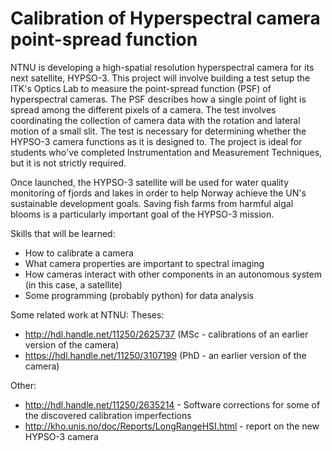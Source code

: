 Calibration of Hyperspectral camera point-spread function
=
NTNU is developing a high-spatial resolution hyperspectral camera for its next satellite, HYPSO-3. This project will involve building a test setup the ITK's Optics Lab to measure the point-spread function (PSF) of hyperspectral cameras. The PSF describes how a single point of light is spread among the different pixels of a camera. The test involves coordinating the collection of camera data with the rotation and lateral motion of a small slit. The test is necessary for determining whether the HYPSO-3 camera functions as it is designed to. The project is ideal for students who've completed Instrumentation and Measurement Techniques, but it is not strictly required. 

Once launched, the HYPSO-3 satellite will be used for water quality monitoring of fjords and lakes in order to help Norway achieve the UN's sustainable development goals. ​Saving fish farms from harmful algal blooms is a particularly important goal of the HYPSO-3 mission.

​Skills that will be learned:​
- How to calibrate a camera
- What camera properties are important to spectral imaging​
- How cameras interact with other components in an autonomous system (in this case, a satellite)
- Some programming (probably python) for data analysis

Some related work at NTNU:
Theses:
- http://hdl.handle.net/11250/2625737 (MSc - calibrations of an earlier version of the camera)
- https://hdl.handle.net/11250/3107199 (PhD - an earlier version of the camera)

Other:
- http://hdl.handle.net/11250/2635214 - Software corrections for some of the discovered calibration imperfections
- http://kho.unis.no/doc/Reports/LongRangeHSI.html - report on the new HYPSO-3 camera
